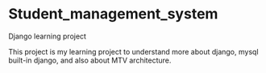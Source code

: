 # Student_management_system
Django learning project

This project is my learning project to understand more about django, mysql built-in django, and also about MTV architecture.
